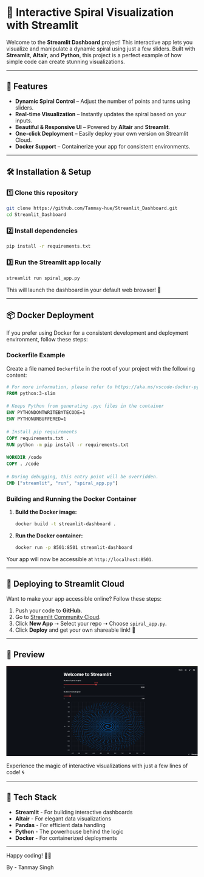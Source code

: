 # 🚀 Interactive Spiral Visualization with Streamlit

Welcome to the **Streamlit Dashboard** project! This interactive app lets you visualize and manipulate a dynamic spiral using just a few sliders. Built with **Streamlit**, **Altair**, and **Python**, this project is a perfect example of how simple code can create stunning visualizations.

---

## 🎨 Features
- **Dynamic Spiral Control** – Adjust the number of points and turns using sliders.
- **Real-time Visualization** – Instantly updates the spiral based on your inputs.
- **Beautiful & Responsive UI** – Powered by **Altair** and **Streamlit**.
- **One-click Deployment** – Easily deploy your own version on Streamlit Cloud.
- **Docker Support** – Containerize your app for consistent environments.

---

## 🛠️ Installation & Setup

### 1️⃣ Clone this repository
```bash
git clone https://github.com/Tanmay-hue/Streamlit_Dashboard.git
cd Streamlit_Dashboard
```

### 2️⃣ Install dependencies
```bash
pip install -r requirements.txt
```

### 3️⃣ Run the Streamlit app locally
```bash
streamlit run spiral_app.py
```

This will launch the dashboard in your default web browser! 🎉

---

## 📦 Docker Deployment

If you prefer using Docker for a consistent development and deployment environment, follow these steps:

### Dockerfile Example
Create a file named `Dockerfile` in the root of your project with the following content:

```dockerfile
# For more information, please refer to https://aka.ms/vscode-docker-python
FROM python:3-slim

# Keeps Python from generating .pyc files in the container
ENV PYTHONDONTWRITEBYTECODE=1
ENV PYTHONUNBUFFERED=1

# Install pip requirements
COPY requirements.txt . 
RUN python -m pip install -r requirements.txt

WORKDIR /code
COPY . /code

# During debugging, this entry point will be overridden.
CMD ["streamlit", "run", "spiral_app.py"]
```

### Building and Running the Docker Container
1. **Build the Docker image:**
   ```bash
   docker build -t streamlit-dashboard .
   ```
2. **Run the Docker container:**
   ```bash
   docker run -p 8501:8501 streamlit-dashboard
   ```
Your app will now be accessible at `http://localhost:8501`.

---

## 📡 Deploying to Streamlit Cloud

Want to make your app accessible online? Follow these steps:
1. Push your code to **GitHub**.
2. Go to [Streamlit Community Cloud](https://share.streamlit.io/).
3. Click **New App** ➝ Select your repo ➝ Choose `spiral_app.py`.
4. Click **Deploy** and get your own shareable link! 🚀

---

## 📸 Preview
![Spiral Preview](https://github.com/Tanmay-hue/Streamlit_Dashboard/blob/main/image.png)

Experience the magic of interactive visualizations with just a few lines of code! 🌀

---

## 📌 Tech Stack
- **Streamlit** - For building interactive dashboards
- **Altair** - For elegant data visualizations
- **Pandas** - For efficient data handling
- **Python** - The powerhouse behind the logic
- **Docker** - For containerized deployments


---

Happy coding! 🎨✨

By - Tanmay Singh
